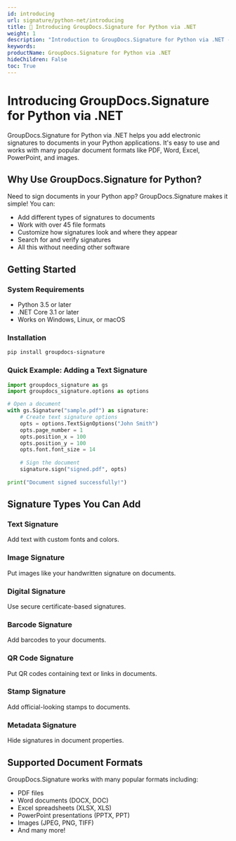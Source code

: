 ```yaml
---
id: introducing
url: signature/python-net/introducing
title: 📘 Introducing GroupDocs.Signature for Python via .NET
weight: 1
description: "Introduction to GroupDocs.Signature for Python via .NET - what is it and why to use"
keywords: 
productName: GroupDocs.Signature for Python via .NET
hideChildren: False
toc: True
---
```

# Introducing GroupDocs.Signature for Python via .NET

GroupDocs.Signature for Python via .NET helps you add electronic signatures to documents in your Python applications. It's easy to use and works with many popular document formats like PDF, Word, Excel, PowerPoint, and images.

## Why Use GroupDocs.Signature for Python?

Need to sign documents in your Python app? GroupDocs.Signature makes it simple! You can:

- Add different types of signatures to documents
- Work with over 45 file formats
- Customize how signatures look and where they appear
- Search for and verify signatures
- All this without needing other software

## Getting Started

### System Requirements

- Python 3.5 or later
- .NET Core 3.1 or later
- Works on Windows, Linux, or macOS

### Installation

```bash
pip install groupdocs-signature
```

### Quick Example: Adding a Text Signature

```python
import groupdocs_signature as gs
import groupdocs_signature.options as options

# Open a document
with gs.Signature("sample.pdf") as signature:
    # Create text signature options
    opts = options.TextSignOptions("John Smith")
    opts.page_number = 1
    opts.position_x = 100
    opts.position_y = 100
    opts.font.font_size = 14
    
    # Sign the document
    signature.sign("signed.pdf", opts)
    
print("Document signed successfully!")
```

## Signature Types You Can Add

### Text Signature
Add text with custom fonts and colors.

### Image Signature
Put images like your handwritten signature on documents.

### Digital Signature
Use secure certificate-based signatures.

### Barcode Signature
Add barcodes to your documents.

### QR Code Signature
Put QR codes containing text or links in documents.

### Stamp Signature
Add official-looking stamps to documents.

### Metadata Signature
Hide signatures in document properties.

## Supported Document Formats

GroupDocs.Signature works with many popular formats including:

- PDF files
- Word documents (DOCX, DOC)
- Excel spreadsheets (XLSX, XLS)
- PowerPoint presentations (PPTX, PPT)
- Images (JPEG, PNG, TIFF)
- And many more!